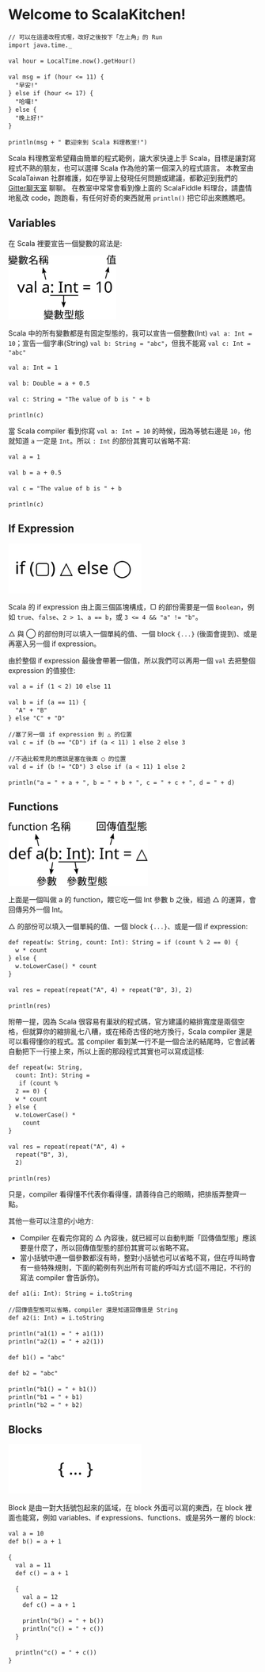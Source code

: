 <script>
  ((window.gitter = {}).chat = {}).options = {
    room: 'ScalaTaiwan/ScalaTaiwan'
  };
</script>
<script src="https://sidecar.gitter.im/dist/sidecar.v1.js" async defer></script>

# Welcome to ScalaKitchen!

```scalaFiddle libraries="Java8 Time-0.1.0"
// 可以在這邊改程式喔，改好之後按下「左上角」的 Run
import java.time._

val hour = LocalTime.now().getHour()

val msg = if (hour <= 11) {
  "早安!"
} else if (hour <= 17) {
  "哈囉!"
} else {
  "晚上好!"
}

println(msg + " 歡迎來到 Scala 料理教室!")
```

Scala 料理教室希望藉由簡單的程式範例，讓大家快速上手 Scala，目標是讓對寫程式不熟的朋友，也可以選擇 Scala 作為他的第一個深入的程式語言。
本教室由 ScalaTaiwan 社群維護，如在學習上發現任何問題或建議，都歡迎到我們的 [Gitter聊天室](https://gitter.im/ScalaTaiwan/ScalaTaiwan) 聊聊。
在教室中常常會看到像上面的 ScalaFiddle 料理台，請盡情地亂改 code，跑跑看，有任何好奇的東西就用 `println()` 把它印出來瞧瞧吧。

## Variables

在 Scala 裡要宣告一個變數的寫法是:

<img class="float-center" src="val.svg" style="height:130px"/>

Scala 中的所有變數都是有固定型態的，我可以宣告一個整數(Int) `val a: Int = 10`；宣告一個字串(String) `val b: String = "abc"`，但我不能寫 `val c: Int = "abc"`

```scalaFiddle
val a: Int = 1

val b: Double = a + 0.5

val c: String = "The value of b is " + b

println(c)
```

當 Scala compiler 看到你寫 `val a: Int = 10` 的時候，因為等號右邊是 `10`，他就知道 `a` 一定是 `Int`。所以 `: Int` 的部份其實可以省略不寫:

```scalaFiddle
val a = 1

val b = a + 0.5

val c = "The value of b is " + b

println(c)
```

## If Expression

<img class="float-center" src="if.svg" style="height:100px"/>

Scala 的 if expression 由上面三個區塊構成，▢ 的部份需要是一個 `Boolean`，例如 `true`、`false`、`2 > 1`、`a == b`，或 `3 <= 4 && "a" != "b"`。

△ 與 ◯ 的部份則可以填入一個單純的值、一個 block `{...}` (後面會提到)、或是再塞入另一個 if expression。

由於整個 if expression 最後會帶著一個值，所以我們可以再用一個 `val` 去把整個 expression 的值接住:

```scalaFiddle
val a = if (1 < 2) 10 else 11

val b = if (a == 11) {
  "A" + "B"
} else "C" + "D"

//塞了另一個 if expression 到 △ 的位置
val c = if (b == "CD") if (a < 11) 1 else 2 else 3

//不過比較常見的應該是塞在後面 ◯ 的位置
val d = if (b != "CD") 3 else if (a < 11) 1 else 2

println("a = " + a + ", b = " + b + ", c = " + c + ", d = " + d)
```

## Functions

<img class="float-center" src="def.svg" style="height:130px"/>

上面是一個叫做 a 的 function，餵它吃一個 Int 參數 b 之後，經過 △ 的運算，會回傳另外一個 Int。

△ 的部份可以填入一個單純的值、一個 block `{...}`、或是一個 if expression:

```scalaFiddle
def repeat(w: String, count: Int): String = if (count % 2 == 0) {
  w * count
} else {
  w.toLowerCase() * count
}

val res = repeat(repeat("A", 4) + repeat("B", 3), 2)

println(res)
```

附帶一提，因為 Scala 很容易有巢狀的程式碼，官方建議的縮排寬度是兩個空格，但就算你的縮排亂七八糟，或在稀奇古怪的地方換行，Scala compiler 還是可以看得懂你的程式。當 compiler 看到某一行不是一個合法的結尾時，它會試著自動把下一行接上來，所以上面的那段程式其實也可以寫成這樣:

```scalaFiddle
def repeat(w: String,
  count: Int): String = 
   if (count %
  2 == 0) {
  w * count
} else {
  w.toLowerCase() * 
    count
}

val res = repeat(repeat("A", 4) +
  repeat("B", 3),
  2)

println(res)
```

只是，compiler 看得懂不代表你看得懂，請善待自己的眼睛，把排版弄整齊一點。

其他一些可以注意的小地方:

* Compiler 在看完你寫的 △ 內容後，就已經可以自動判斷「回傳值型態」應該要是什麼了，所以回傳值型態的部份其實可以省略不寫。
* 當小括號中連一個參數都沒有時，整對小括號也可以省略不寫，但在呼叫時會有一些特殊規則，下面的範例有列出所有可能的呼叫方式(這不用記，不行的寫法 compiler 會告訴你)。

```scalaFiddle
def a1(i: Int): String = i.toString

//回傳值型態可以省略，compiler 還是知道回傳值是 String
def a2(i: Int) = i.toString

println("a1(1) = " + a1(1))
println("a2(1) = " + a2(1))

def b1() = "abc"

def b2 = "abc"

println("b1() = " + b1())
println("b1 = " + b1)
println("b2 = " + b2)
```

## Blocks

<img class="float-center" src="block.svg" style="height:100px"/>

Block 是由一對大括號包起來的區域，在 block 外面可以寫的東西，在 block 裡面也能寫，例如 variables、if expressions、functions、或是另外一層的 block:

```scalaFiddle
val a = 10
def b() = a + 1

{
  val a = 11
  def c() = a + 1
  
  {
    val a = 12
    def c() = a + 1
    
    println("b() = " + b())
    println("c() = " + c())
  }
  
  println("c() = " + c())
}
```
